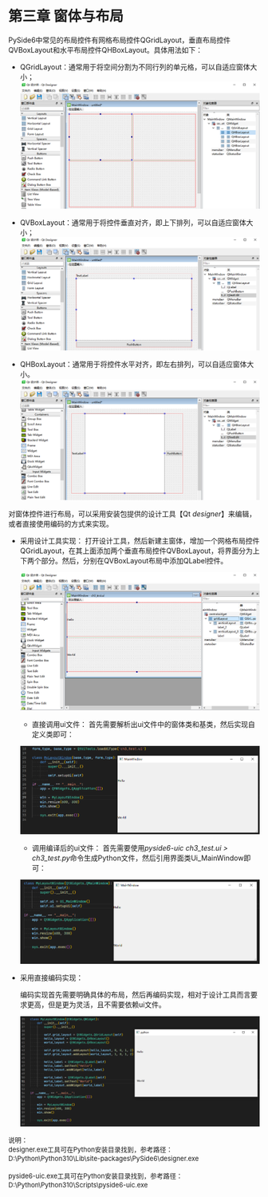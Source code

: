 # 第三章 窗体与布局

PySide6中常见的布局控件有网格布局控件QGridLayout，垂直布局控件QVBoxLayout和水平布局控件QHBoxLayout。具体用法如下：

* QGridLayout：通常用于将空间分割为不同行列的单元格，可以自适应窗体大小；
  ![1685529098347](image/Chapter3/1685529098347.png)

* QVBoxLayout：通常用于将控件垂直对齐，即上下排列，可以自适应窗体大小；
  ![1685529242881](image/Chapter3/1685529242881.png)
  
* QHBoxLayout：通常用于将控件水平对齐，即左右排列，可以自适应窗体大小。
  ![1685529184362](image/Chapter3/1685529184362.png)

对窗体控件进行布局，可以采用安装包提供的设计工具【Qt *designer*】来编辑，或者直接使用编码的方式来实现。

* 采用设计工具实现：
  打开设计工具，然后新建主窗体，增加一个网格布局控件QGridLayout，在其上面添加两个垂直布局控件QVBoxLayout，将界面分为上下两个部分。然后，分别在QVBoxLayout布局中添加QLabel控件。

  ![1685523655097](image/Chapter3/1685523655097.png)

  * 直接调用ui文件：
    首先需要解析出ui文件中的窗体类和基类，然后实现自定义类即可：

  ![1685526133041](image/Chapter3/1685526133041.png)

  * 调用编译后的ui文件：
    首先需要使用*pyside6-uic ch3_test.ui > ch3_test.py*命令生成Python文件，然后引用界面类Ui_MainWindow即可：

  ![1685526453408](image/Chapter3/1685526453408.png)
* 采用直接编码实现：

  编码实现首先需要明确具体的布局，然后再编码实现，相对于设计工具而言要求更高，但是更为灵活，且不需要依赖ui文件。

  ![1685528256374](image/Chapter3/1685528256374.png)

<font size=2>
说明：</br>
designer.exe工具可在Python安装目录找到，参考路径：</br>
D:\Python\Python310\Lib\site-packages\PySide6\designer.exe</br></br>
pyside6-uic.exe工具可在Python安装目录找到，参考路径：</br>
D:\Python\Python310\Scripts\pyside6-uic.exe</br>
</font>